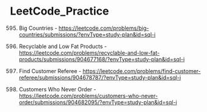 # LeetCode_Practice

595. Big Countries - https://leetcode.com/problems/big-countries/submissions/?envType=study-plan&id=sql-i

1757. Recyclable and Low Fat Products - https://leetcode.com/problems/recyclable-and-low-fat-products/submissions/904677168/?envType=study-plan&id=sql-i

584. Find Customer Referee - https://leetcode.com/problems/find-customer-referee/submissions/904678787/?envType=study-plan&id=sql-i

183. Customers Who Never Order - https://leetcode.com/problems/customers-who-never-order/submissions/904682095/?envType=study-plan&id=sql-i


